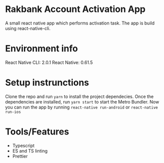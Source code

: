 # Rakbank Account Activation App
A small react native app which performs activation task. The app is build using react-native-cli.

# Environment info
React Native CLI: 2.0.1
React Native: 0.61.5

# Setup instrunctions
Clone the repo and run `yarn` to install the project dependecies. Once the dependencies are installed, run `yarn start` to start the Metro Bundler. Now you can run the app by running `react-native run-android` or `react-native run-ios`

# Tools/Features
- Typescript
- ES and TS linting
- Prettier
